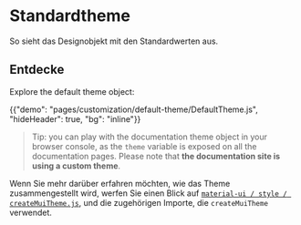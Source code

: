 # Standardtheme

<p class="description">So sieht das Designobjekt mit den Standardwerten aus.</p>

## Entdecke

Explore the default theme object:

{{"demo": "pages/customization/default-theme/DefaultTheme.js", "hideHeader": true, "bg": "inline"}}

> Tip: you can play with the documentation theme object in your browser console, as the `theme` variable is exposed on all the documentation pages. Please note that **the documentation site is using a custom theme**.

Wenn Sie mehr darüber erfahren möchten, wie das Theme zusammengestellt wird, werfen Sie einen Blick auf [` material-ui / style / createMuiTheme.js `](https://github.com/mui-org/material-ui/blob/master/packages/material-ui/src/styles/createMuiTheme.js), und die zugehörigen Importe, die ` createMuiTheme ` verwendet.